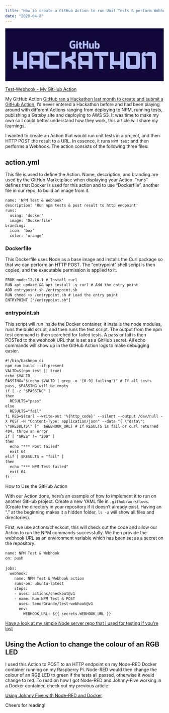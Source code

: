 ```yaml
---
title: "How to create a GitHub Action to run Unit Tests & perform Webhooks"
date: "2020-04-8"
---
```


![GitHub Hackathon](./github-hackathon.png)

[Test-Webhook - My GitHub Action](https://github.com/SenorGrande/Test-Webhook)

My GitHub Action
[GitHub ran a Hackathon last month to create and submit a GitHub Action.](https://githubhackathon.com/)
I’d never entered a Hackathon before and had been playing around with different Actions ranging from deploying to NPM, running tests, publishing a Gatsby site and deploying to AWS S3. It was time to make my own so I could better understand how they work, this article will share my learnings.

I wanted to create an Action that would run unit tests in a project, and then HTTP POST the result to a URL. In essence, it runs `NPM test` and then performs a Webhook. The action consists of the following three files:

## action.yml
This file is used to define the Action. Name, description, and branding are used by the GitHub Marketplace when displaying your Action.
“runs” defines that Docker is used for this action and to use “Dockerfile”, another file in our repo, to build an image from it.

```
name: 'NPM Test & Webhook'
description: 'Run npm tests & post result to http endpoint'
runs:  
  using: 'docker'  
  image: 'Dockerfile'
branding:
  icon: 'box'
  color: 'orange'
```

### Dockerfile
This Dockerfile uses Node as a base image and installs the Curl package so that we can perform an HTTP POST. The “entrypoint” shell script is then copied, and the executable permission is applied to it.

```
FROM node:12.16.1 # Install curl
RUN apt update && apt install -y curl # Add the entry point
ADD entrypoint.sh /entrypoint.sh
RUN chmod +x /entrypoint.sh # Load the entry point
ENTRYPOINT ["/entrypoint.sh"]
```

### entrypoint.sh
This script will run inside the Docker container, it installs the node modules, runs the build script, and then runs the test script. The output from the npm test command is then searched for failed tests. A pass or fail is then POSTed to the webhook URL that is set as a GitHub secret.
All echo commands will show up in the GitHub Action logs to make debugging easier.

```
#!/bin/bashnpm ci
npm run build --if-present
VALID=$(npm test || true)
echo $VALID
PASSING="$(echo $VALID | grep -o '[0-9] failing')" # If all tests pass, $PASSING will be empty
if [ -z "$PASSING" ]
then
  RESULTS="pass"
else
  RESULTS="fail"
fi RES=$(curl --write-out '%{http_code}' --silent --output /dev/null -X POST -H "Content-Type: application/json" --data "{ \"data\": \"$RESULTS\" }"  $WEBHOOK_URL) # If RESULTS is fail or curl returned 404, throw an error
if [ "$RES" != "200" ]
then
  echo "*** Post failed"
  exit 64
elif [ $RESULTS = "fail" ]
then
  echo "*** NPM Test failed"
  exit 64
fi
```

How to Use the GitHub Action

With our Action done, here’s an example of how to implement it to run on another GitHub project. Create a new YAML file in `.github/workflows`. (Create the directory in your repository if it doesn’t already exist. Having an “.” at the beginning makes it a hidden folder, `ls -a` will show all files and directories).

First, we use actions/checkout, this will check out the code and allow our Action to run the NPM commands successfully. We then provide the webhook URL as an environment variable which has been set as a secret on the repository.

```
name: NPM Test & Webhook
on: push

jobs:
  webhook:
    name: NPM Test & Webhook action
    runs-on: ubuntu-latest
    steps:
    - uses: actions/checkout@v1
    - name: Run NPM Test & POST
      uses: SenorGrande/test-webhook@v1
      env:
        WEBHOOK_URL: ${{ secrets.WEBHOOK_URL }}
```

[Have a look at my simple Node server repo that I used for testing if you’re lost](https://github.com/SenorGrande/node-app)

## Using the Action to change the colour of an RGB LED

I used this Action to POST to an HTTP endpoint on my Node-RED Docker container running on my Raspberry Pi. Node-RED would then change the colour of an RGB LED to green if the tests all passed, otherwise it would change to red.
To read on how I got Node-RED and Johnny-Five working in a Docker container, check out my previous article:

[Using Johnny Five with Node-RED and Docker](https://medium.com/@hewett.j.connor/using-johnny-five-with-node-red-and-docker-98daa5b31cc)

Cheers for reading!
